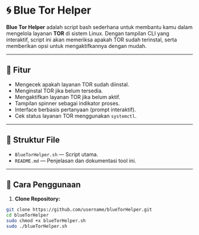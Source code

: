 # 🌀 Blue Tor Helper

**Blue Tor Helper** adalah script bash sederhana untuk membantu kamu dalam mengelola layanan **TOR** di sistem Linux. Dengan tampilan CLI yang interaktif, script ini akan memeriksa apakah TOR sudah terinstal, serta memberikan opsi untuk mengaktifkannya dengan mudah.

---

## 📌 Fitur

- Mengecek apakah layanan TOR sudah diinstal.
- Menginstal TOR jika belum tersedia.
- Mengaktifkan layanan TOR jika belum aktif.
- Tampilan spinner sebagai indikator proses.
- Interface berbasis pertanyaan (prompt interaktif).
- Cek status layanan TOR menggunakan `systemctl`.

---

## 📂 Struktur File

- `BlueTorHelper.sh` — Script utama.
- `README.md` — Penjelasan dan dokumentasi tool ini.

---

## 🔧 Cara Penggunaan

1. **Clone Repository:**

```bash
git clone https://github.com/username/blueTorHelper.git
cd blueTorHelper
sudo chmod +x blueTorHelper.sh
sudo ./blueTorHelper.sh
